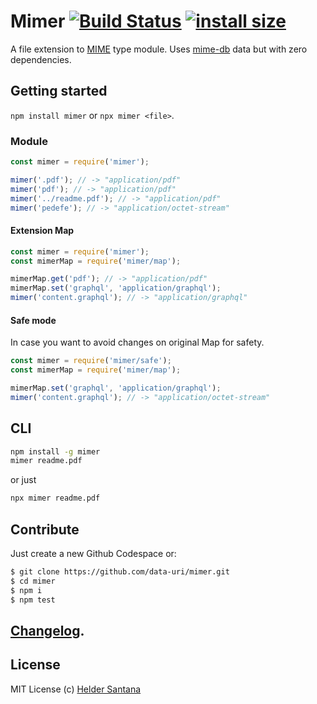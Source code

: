 # Mimer [![Build Status](https://github.com/data-uri/mimer/actions/workflows/main.yml/badge.svg?branch=main)](https://github.com/data-uri/mimer/actions/workflows/main.yml?query=branch%3Amain) [![install size](https://packagephobia.com/badge?p=mimer)](https://packagephobia.com/result?p=mimer)

A file extension to [MIME](http://en.wikipedia.org/wiki/MIME) type module. Uses [mime-db](https://npm.im/mime-db) data but with zero dependencies.














































<extoc></extoc>

## Getting started
`npm install mimer` or `npx mimer <file>`.

### Module
```js
const mimer = require('mimer');

mimer('.pdf'); // -> "application/pdf"
mimer('pdf'); // -> "application/pdf"
mimer('../readme.pdf'); // -> "application/pdf"
mimer('pedefe'); // -> "application/octet-stream"
```

#### Extension Map
```js
const mimer = require('mimer');
const mimerMap = require('mimer/map');

mimerMap.get('pdf'); // -> "application/pdf"
mimerMap.set('graphql', 'application/graphql');
mimer('content.graphql'); // -> "application/graphql"
```

#### Safe mode
In case you want to avoid changes on original Map for safety.
```js
const mimer = require('mimer/safe');
const mimerMap = require('mimer/map');

mimerMap.set('graphql', 'application/graphql');
mimer('content.graphql'); // -> "application/octet-stream"
```

## CLI

```sh
npm install -g mimer
mimer readme.pdf
```
or just

```sh
npx mimer readme.pdf
```

## Contribute

Just create a new Github Codespace or:

```sh
$ git clone https://github.com/data-uri/mimer.git
$ cd mimer
$ npm i
$ npm test
```

## [Changelog](https://github.com/data-uri/mimer/releases).

## License

MIT License
(c) [Helder Santana](http://heldr.com)
